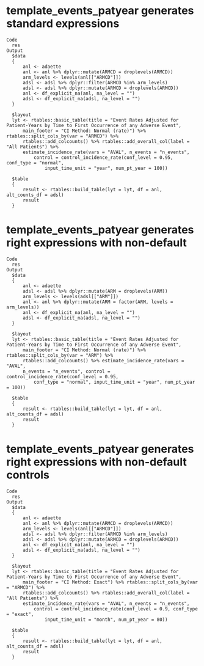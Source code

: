 # template_events_patyear generates standard expressions

    Code
      res
    Output
      $data
      {
          anl <- adaette
          anl <- anl %>% dplyr::mutate(ARMCD = droplevels(ARMCD))
          arm_levels <- levels(anl[["ARMCD"]])
          adsl <- adsl %>% dplyr::filter(ARMCD %in% arm_levels)
          adsl <- adsl %>% dplyr::mutate(ARMCD = droplevels(ARMCD))
          anl <- df_explicit_na(anl, na_level = "")
          adsl <- df_explicit_na(adsl, na_level = "")
      }
      
      $layout
      lyt <- rtables::basic_table(title = "Event Rates Adjusted for Patient-Years by Time to First Occurrence of any Adverse Event", 
          main_footer = "CI Method: Normal (rate)") %>% rtables::split_cols_by(var = "ARMCD") %>% 
          rtables::add_colcounts() %>% rtables::add_overall_col(label = "All Patients") %>% 
          estimate_incidence_rate(vars = "AVAL", n_events = "n_events", 
              control = control_incidence_rate(conf_level = 0.95, conf_type = "normal", 
                  input_time_unit = "year", num_pt_year = 100))
      
      $table
      {
          result <- rtables::build_table(lyt = lyt, df = anl, alt_counts_df = adsl)
          result
      }
      

# template_events_patyear generates right expressions with non-default

    Code
      res
    Output
      $data
      {
          anl <- adaette
          adsl <- adsl %>% dplyr::mutate(ARM = droplevels(ARM))
          arm_levels <- levels(adsl[["ARM"]])
          anl <- anl %>% dplyr::mutate(ARM = factor(ARM, levels = arm_levels))
          anl <- df_explicit_na(anl, na_level = "")
          adsl <- df_explicit_na(adsl, na_level = "")
      }
      
      $layout
      lyt <- rtables::basic_table(title = "Event Rates Adjusted for Patient-Years by Time to First Occurrence of any Adverse Event", 
          main_footer = "CI Method: Normal (rate)") %>% rtables::split_cols_by(var = "ARM") %>% 
          rtables::add_colcounts() %>% estimate_incidence_rate(vars = "AVAL", 
          n_events = "n_events", control = control_incidence_rate(conf_level = 0.95, 
              conf_type = "normal", input_time_unit = "year", num_pt_year = 100))
      
      $table
      {
          result <- rtables::build_table(lyt = lyt, df = anl, alt_counts_df = adsl)
          result
      }
      

# template_events_patyear generates right expressions with non-default controls

    Code
      res
    Output
      $data
      {
          anl <- adaette
          anl <- anl %>% dplyr::mutate(ARMCD = droplevels(ARMCD))
          arm_levels <- levels(anl[["ARMCD"]])
          adsl <- adsl %>% dplyr::filter(ARMCD %in% arm_levels)
          adsl <- adsl %>% dplyr::mutate(ARMCD = droplevels(ARMCD))
          anl <- df_explicit_na(anl, na_level = "")
          adsl <- df_explicit_na(adsl, na_level = "")
      }
      
      $layout
      lyt <- rtables::basic_table(title = "Event Rates Adjusted for Patient-Years by Time to First Occurrence of any Adverse Event", 
          main_footer = "CI Method: Exact") %>% rtables::split_cols_by(var = "ARMCD") %>% 
          rtables::add_colcounts() %>% rtables::add_overall_col(label = "All Patients") %>% 
          estimate_incidence_rate(vars = "AVAL", n_events = "n_events", 
              control = control_incidence_rate(conf_level = 0.9, conf_type = "exact", 
                  input_time_unit = "month", num_pt_year = 80))
      
      $table
      {
          result <- rtables::build_table(lyt = lyt, df = anl, alt_counts_df = adsl)
          result
      }
      

